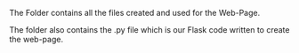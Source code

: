 The Folder contains all the files created and used for the Web-Page.

The folder also contains the .py file which is our Flask code written to create the web-page.
